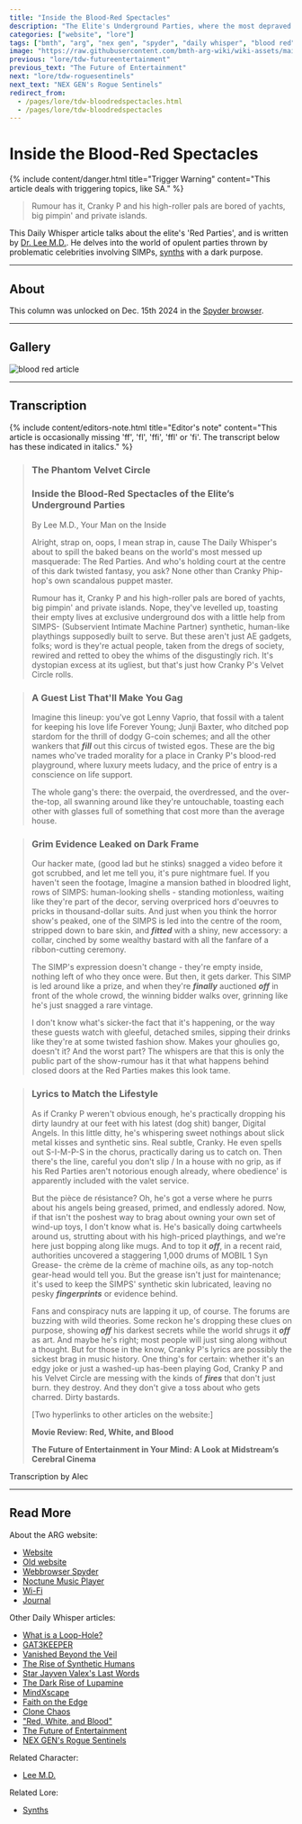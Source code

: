 ```yaml
---
title: "Inside the Blood-Red Spectacles"
description: "The Elite's Underground Parties, where the most depraved enact their fantasies."
categories: ["website", "lore"]
tags: ["bmth", "arg", "nex gen", "spyder", "daily whisper", "blood red", "spectacles"]
image: "https://raw.githubusercontent.com/bmth-arg-wiki/wiki-assets/main/lore/webbrowser/dailywhisper/simps-300x300.png"
previous: "lore/tdw-futureentertainment"
previous_text: "The Future of Entertainment"
next: "lore/tdw-roguesentinels"
next_text: "NEX GEN's Rogue Sentinels"
redirect_from:
  - /pages/lore/tdw-bloodredspectacles.html
  - /pages/lore/tdw-bloodredspectacles
---
```

# Inside the Blood-Red Spectacles

{% include content/danger.html 
title="Trigger Warning" 
content="This article deals with triggering topics, like SA." 
%}

> Rumour has it, Cranky P and his high-roller pals are bored of yachts, big pimpin' and private islands.

This Daily Whisper article talks about the elite's 'Red Parties', and is written by [Dr. Lee M.D.](../characters/lee-md).
He delves into the world of opulent parties thrown by problematic celebrities involving SIMPs,
[synths](../lore/synths) with a dark purpose.

***

## About

This column was unlocked on Dec. 15th 2024 in the [Spyder browser](webbrowser).

***

## Gallery

![blood red article](https://raw.githubusercontent.com/bmth-arg-wiki/wiki-assets/main/lore/webbrowser/dailywhisper/simps.png)

***

## Transcription

{% include content/editors-note.html
title="Editor's note"
content="This article is occasionally missing 'ff', 'fl', 'ffi', 'ffl' or 'fi'. The transcript below has these indicated in italics."
%}

> ### The Phantom Velvet Circle
> 
> ### Inside the Blood-Red Spectacles of the Elite’s Underground Parties
> 
> By Lee M.D., Your Man on the Inside
> 
> Alright, strap on, oops, I mean strap in, cause The Daily Whisper's about to spill the baked beans on the world's most 
> messed up masquerade: The Red Parties. And who's holding court at the centre of this dark twisted fantasy, you ask? 
> None other than Cranky Phip-hop's own scandalous puppet master.
>
> Rumour has it, Cranky P and his high-roller pals are bored of yachts, big pimpin' and private islands. Nope, 
> they've levelled up, toasting their empty lives at exclusive underground dos with a little help from SIMPS- 
> (Subservient Intimate Machine Partner) synthetic, human-like playthings supposedly built to serve. 
> But these aren't just AE gadgets, folks; word is they're actual people, taken from the dregs of society, 
> rewired and retted to obey the whims of the disgustingly rich. It's dystopian excess at its ugliest, 
> but that's just how Cranky P's Velvet Circle rolls.

> ### A Guest List That'll Make You Gag
>
> Imagine this lineup: you've got Lenny Vaprio, that fossil with a talent for keeping his love life Forever Young; Junji Baxter, 
> who ditched pop stardom for the thrill of dodgy G-coin schemes; and all the other wankers that **_fill_** out this circus 
> of twisted egos. These are the big names who've traded morality for a place in Cranky P's blood-red playground, 
> where luxury meets ludacy, and the price of entry is a conscience on life support.
> 
> The whole gang's there: the overpaid, the overdressed, and the over-the-top, all swanning around like they're untouchable, 
> toasting each other with glasses full of something that cost more than the average house.

> ### Grim Evidence Leaked on Dark Frame
> 
> Our hacker mate, (good lad but he stinks) snagged a video before it got scrubbed, and let me tell you, it's pure nightmare fuel. 
> If you haven't seen the footage, Imagine a mansion bathed in bloodred light, rows of SIMPS: human-looking shells - standing motionless, 
> waiting like they're part of the decor, serving overpriced hors d'oeuvres to pricks in thousand-dollar suits. 
> And just when you think the horror show's peaked, one of the SIMPS is led into the centre of the room, 
> stripped down to bare skin, and **_fitted_** with a shiny, new accessory: a collar, 
> cinched by some wealthy bastard with all the fanfare of a ribbon-cutting ceremony.
>
> The SIMP's expression doesn't change - they're empty inside, nothing left of who they once were. But then, it gets darker. 
> This SIMP is led around like a prize, and when they're **_finally_** auctioned **_off_** in front of the whole crowd, 
> the winning bidder walks over, grinning like he's just snagged a rare vintage.
>
> I don't know what's sicker-the fact that it's happening, or the way these guests watch with gleeful, detached smiles, 
> sipping their drinks like they're at some twisted fashion show. Makes your ghoulies go, doesn't it? And the worst part? 
> The whispers are that this is only the public part of the show-rumour has it that what happens behind closed doors at the 
> Red Parties makes this look tame.

> ### Lyrics to Match the Lifestyle
>
> As if Cranky P weren't obvious enough, he's practically dropping his dirty laundry at our feet with his latest (dog shit) banger, 
> Digital Angels. In this little ditty, he's whispering sweet nothings about slick metal kisses and synthetic sins. 
> Real subtle, Cranky. He even spells out S-I-M-P-S in the chorus, practically daring us to catch on. 
> Then there's the line, careful you don't slip / In a house with no grip, as if his Red Parties aren't notorious enough already, 
> where obedience' is apparently included with the valet service.
>
> But the pièce de résistance? Oh, he's got a verse where he purrs about his angels being greased, primed, and endlessly adored. 
> Now, if that isn't the poshest way to brag about owning your own set of wind-up toys, I don't know what is. 
> He's basically doing cartwheels around us, strutting about with his high-priced playthings, 
> and we're here just bopping along like mugs. And to top it **_off_**, in a recent raid, 
> authorities uncovered a staggering 1,000 drums of MOBIL 1 Syn Grease- the crème de la crème of machine oils, 
> as any top-notch gear-head would tell you. But the grease isn't just for maintenance; it's used to keep the SIMPS' synthetic skin lubricated, 
> leaving no pesky **_fingerprints_** or evidence behind. 
>
> Fans and conspiracy nuts are lapping it up, of course. The forums are buzzing with wild theories. 
> Some reckon he's dropping these clues on purpose, showing **_off_** his darkest secrets while the world shrugs it **_off_** as art. 
> And maybe he's right; most people will just sing along without a thought. But for those in the know, 
> Cranky P's lyrics are possibly the sickest brag in music history. One thing's for certain: 
> whether it's an edgy joke or just a washed-up has-been playing God, 
> Cranky P and his Velvet Circle are messing with the kinds of **_fires_** that don't just burn. 
> they destroy. And they don't give a toss about who gets charred. Dirty bastards.
> 
> [Two hyperlinks to other articles on the website:]
>
> __Movie Review: Red, White, and Blood__
> 
> __The Future of Entertainment in Your Mind: A Look at Midstream’s Cerebral Cinema__

Transcription by Alec

***

## Read More

About the ARG website:

- [Website](website)
- [Old website](website-v1)
- [Webbrowser Spyder](webbrowser)
- [Noctune Music Player](website-songs)
- [Wi-Fi](wifi)
- [Journal](journal)

Other Daily Whisper articles:

- [What is a Loop-Hole?](tdw-loophole)
- [GAT3KEEPER](tdw-gatekeeper)
- [Vanished Beyond the Veil](tdw-vanished)
- [The Rise of Synthetic Humans](tdw-riseofsynth)
- [Star Jayven Valex's Last Words](tdw-valexlastwords)
- [The Dark Rise of Lupamine](tdw-riseoflupamine)
- [MindXscape](tdw-mindxscape)
- [Faith on the Edge](tdw-faithedge)
- [Clone Chaos](tdw-clonechaos)
- ["Red, White, and Blood"](tdw-redwhiteblood)
- [The Future of Entertainment](tdw-futureentertainment)
- [NEX GEN's Rogue Sentinels](tdw-roguesentinels)

Related Character:

- [Lee M.D.](../characters/lee-md)

Related Lore:

- [Synths](../lore/synths)